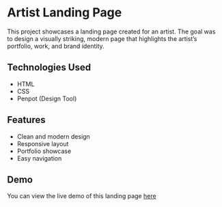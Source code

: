 # Artist Landing Page

This project showcases a landing page created for an artist. The goal was to design a visually striking, modern page that highlights the artist’s portfolio, work, and brand identity.

## Technologies Used

- HTML
- CSS
- Penpot (Design Tool)

## Features

- Clean and modern design
- Responsive layout
- Portfolio showcase
- Easy navigation

## Demo

You can view the live demo of this landing page [here](https://etzhmk.github.io/etzhmk-music)

